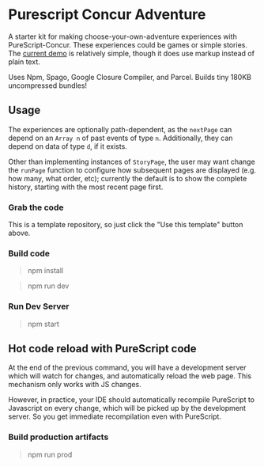 # Purescript Concur Adventure

A starter kit for making choose-your-own-adventure experiences
with PureScript-Concur. These experiences could be games or simple
stories. The [current demo](https://bbarker.github.io/purescript-concur-adventure/) is relatively simple, though it does use
markup instead of plain text.

Uses Npm, Spago, Google Closure Compiler, and Parcel. Builds tiny 180KB uncompressed bundles!

## Usage

The experiences are optionally path-dependent, as the `nextPage` can depend
on an `Array n` of past events of type `n`. Additionally, they can
depend on data of type `d`, if it exists.

Other than implementing instances of `StoryPage`, the user may want
change the `runPage` function to configure how subsequent pages
are displayed (e.g. how many, what order, etc); currently the
default is to show the complete history, starting with the most
recent page first.

### Grab the code

This is a template repository, so just click the "Use this template"
button above.

### Build code

> npm install

> npm run dev

### Run Dev Server

> npm start

## Hot code reload with PureScript code

At the end of the previous command, you will have a development server
which will watch for changes, and automatically reload the web page.
This mechanism only works with JS changes.

However, in practice, your IDE should automatically recompile PureScript to
Javascript on every change, which will be picked up by the development server.
So you get immediate recompilation even with PureScript.

### Build production artifacts

> npm run prod
